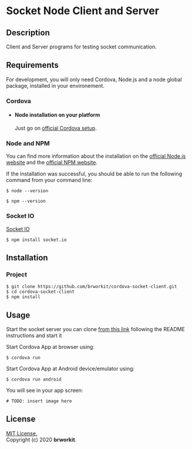 # Socket Node Client and Server 

## Description
Client and Server programs for testing socket communication.

## Requirements
For development, you will only need Cordova, Node.js and a node global package, installed in your environement. 

### Cordova

- #### Node installation on your platform

  Just go on [official Cordova setup](https://cordova.apache.org/docs/en/latest/guide/cli/index.html).

### Node and NPM

You can find more information about the installation on the [official Node.js website](https://nodejs.org/) and the [official NPM website](https://npmjs.org/).

If the installation was successful, you should be able to run the following command from your command line:

    $ node --version        

    $ npm --version

### Socket IO

[Socket IO](https://www.npmjs.com/package/socket.io)
    
    $ npm install socket.io
    
## Installation

### Project
    $ git clone https://github.com/brworkit/cordova-socket-client.git
    $ cd cordova-socket-client
    $ npm install
    
## Usage

Start the socket server you can clone [from this link](https://github.com/brworkit/socket-node-example.git) following the README instructions and start it

Start Cordova App at browser using:
    
    $ cordova run

Start Cordova App at Android device/emulator using:
    
    $ cordova run android

You will see in your app screen:
    
    # TODO: insert image here

## License
[MIT License.](https://opensource.org/licenses/MIT)    
Copyright (c) 2020 **brworkit**.